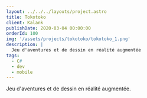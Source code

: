 ```yaml
---
layout: ../../../layouts/project.astro
title: Tokotoko
client: Kalank
publishDate: 2020-03-04 00:00:00
orderId: 100
img: '/assets/projects/tokotoko/tokotoko_1.png'
description: |
  Jeu d'aventures et de dessin en réalité augmentée
tags:
  - C#
  - dev
  - mobile
---
```


<p class="description">
Jeu d'aventures et de dessin en réalité augmentée.
</p>